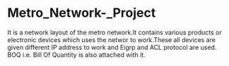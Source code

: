 # Metro_Network-_Project
It is a network layout of the metro network.It contains various products or electronic devices which uses the networ to work.These all devices are given different IP address to work and Eigrp and ACL protocol are used.
BOQ i.e. Bill Of Quantity is also attached with it.
